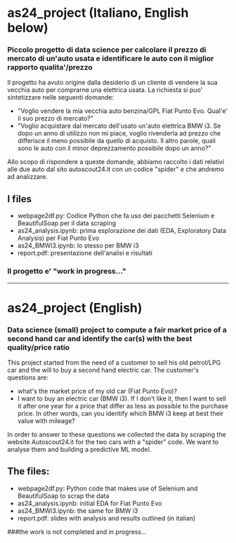 # as24_project (Italiano, English below)
### Piccolo progetto di data science per calcolare il prezzo di mercato di un'auto usata e identificare le auto con il miglior rapporto qualita'/prezzo


Il progetto ha avuto origine dalla desiderio di un cliente di vendere la sua vecchia auto per comprarne una elettrica usata. La richiesta si puo' 
sintetizzare nelle seguenti domande:
+ "Voglio vendere la mia vecchia auto benzina/GPL Fiat Punto Evo. Qual'e' il suo prezzo di mercato?"
+ "Voglio acquistare dal mercato dell'usato un'auto elettrica BMW i3. Se dopo un anno di utilizzo non mi piace, voglio rivenderla ad
prezzo che differisce il meno possibile da quello di acquisto. Il altro parole, quali sono le auto con il minor deprezzamento possibile dopo un anno?"

Allo scopo di rispondere a queste domande, abbiamo raccolto i dati relativi alle due auto dal sito autoscout24.it con un codice "spider" e che andremo ad analizzare.

## I files
+ webpage2df.py: Codice Python che fa uso dei pacchetti Selenium e BeautifulSoap per il data scraping
+ as24_analysis.ipynb: prima esplorazione dei dati (EDA, Exploratory Data Analysis) per Fiat Punto Evo
+ as24_BMWi3.ipynb: lo stesso per BMW i3
+ report.pdf: presentazione dell'analisi e risultati
### Il progetto e' "work in progress..."

----------------------------------------------

# as24_project (English)
### Data science (small) project to compute a fair market price of a second hand car and identify the car(s) with the best quality/price ratio

This project started from the need of a customer to sell his old petrol/LPG car and the will to buy a second hand electric car. 
The customer's questions are:
+ what's the market price of my old car (Fiat Punto Evo)?
+ I want to buy an electric car (BMW i3). If I don't like it, then I want to sell it after one year for a price that differ as less as possible 
to the purchase price. In other words, can you identify which BMW i3 keep at best their value with mileage?

In order to answer to these questions we collected the data by scraping the website Autoscout24.it for the two cars with a "spider" code.
We want to analyse them and building a predictive ML model.

## The files:
+ webpage2df.py: Python code that makes use of Selenium and BeautifulSoap to scrap the data
+ as24_analysis.ipynb: initial EDA for Fiat Punto Evo
+ as24_BMWi3.ipynb: the same for BMW i3
+ report.pdf: slides with analysis and results outlined (in italian)

###the work is not completed and in progress...
